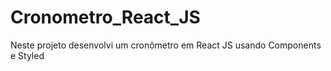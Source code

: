 # Cronometro_React_JS
Neste projeto desenvolvi um cronômetro em React JS usando Components e Styled
